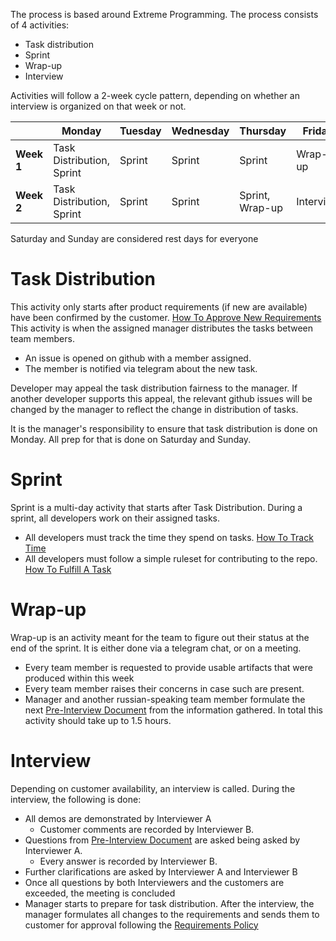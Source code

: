 The process is based around Extreme Programming. The process consists of 4 activities:
- Task distribution
- Sprint
- Wrap-up
- Interview

Activities will follow a 2-week cycle pattern, depending on whether an interview is organized on that week or not.

|            | Monday                    | Tuesday | Wednesday | Thursday        | Friday    |
| ---------- | ------------------------- | ------- | --------- | --------------- | --------- |
| **Week 1** | Task Distribution, Sprint | Sprint  | Sprint    | Sprint          | Wrap-up   |
| **Week 2** | Task Distribution, Sprint | Sprint  | Sprint    | Sprint, Wrap-up | Interview |

Saturday and Sunday are considered rest days for everyone
# Task Distribution
This activity only starts after product requirements (if new are available) have been confirmed by the customer. [How To Approve New Requirements](<../Requirements/RU/Как Подтверждать Новые Требования.md>)
This activity is when the assigned manager distributes the tasks between team members.
- An issue is opened on github with a member assigned.
- The member is notified via telegram about the new task.

Developer may appeal the task distribution fairness to the manager. If another developer supports this appeal, the relevant github issues will be changed by the manager to reflect the change in distribution of tasks.

It is the manager's responsibility to ensure that task distribution is done on Monday. All prep for that is done on Saturday and Sunday.
# Sprint
Sprint is a multi-day activity that starts after Task Distribution. During a sprint, all developers work on their assigned tasks. 
- All developers must track the time they spend on tasks. [How To Track Time](<How To Track Time.md>)
- All developers must follow a simple ruleset for contributing to the repo. [How To Fulfill A Task](<How To Fulfill A Task.md>)
# Wrap-up
Wrap-up is an activity meant for the team to figure out their status at the end of the sprint. It is either done via a telegram chat, or on a meeting.
- Every team member is requested to provide usable artifacts that were produced within this week
- Every team member raises their concerns in case such are present.
- Manager and another russian-speaking team member formulate the next [Pre-Interview Document](<../DocumentTemplates/RU/Pre-Interview Document.md>) from the information gathered.
In total this activity should take up to 1.5 hours.
# Interview
Depending on customer availability, an interview is called. During the interview, the following is done:
- All demos are demonstrated by Interviewer A
	- Customer comments are recorded by Interviewer B.
- Questions from [Pre-Interview Document](<../DocumentTemplates/RU/Pre-Interview Document.md>) are asked being asked by Interviewer A.
	- Every answer is recorded by Interviewer B.
- Further clarifications are asked by Interviewer A and Interviewer B
- Once all questions by both Interviewers and the customers are exceeded, the meeting is concluded
- Manager starts to prepare for task distribution.
After the interview, the manager formulates all changes to the requirements and sends them to customer for approval following the [Requirements Policy](<../Requirements/EN/Requirements Policy.md>)
